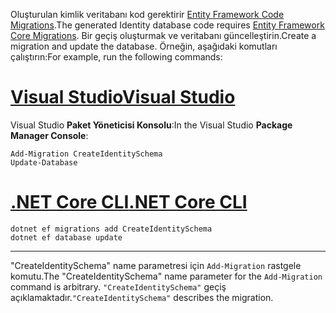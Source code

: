 <span data-ttu-id="e7754-101">Oluşturulan kimlik veritabanı kod gerektirir [Entity Framework Code Migrations](/ef/core/managing-schemas/migrations/).</span><span class="sxs-lookup"><span data-stu-id="e7754-101">The generated Identity database code requires [Entity Framework Core Migrations](/ef/core/managing-schemas/migrations/).</span></span> <span data-ttu-id="e7754-102">Bir geçiş oluşturmak ve veritabanı güncelleştirin.</span><span class="sxs-lookup"><span data-stu-id="e7754-102">Create a migration and update the database.</span></span> <span data-ttu-id="e7754-103">Örneğin, aşağıdaki komutları çalıştırın:</span><span class="sxs-lookup"><span data-stu-id="e7754-103">For example, run the following commands:</span></span>

# <a name="visual-studiotabvisual-studio"></a>[<span data-ttu-id="e7754-104">Visual Studio</span><span class="sxs-lookup"><span data-stu-id="e7754-104">Visual Studio</span></span>](#tab/visual-studio)

<span data-ttu-id="e7754-105">Visual Studio **Paket Yöneticisi Konsolu**:</span><span class="sxs-lookup"><span data-stu-id="e7754-105">In the Visual Studio **Package Manager Console**:</span></span>

```PMC
Add-Migration CreateIdentitySchema
Update-Database
```

# <a name="net-core-clitabnetcore-cli"></a>[<span data-ttu-id="e7754-106">.NET Core CLI</span><span class="sxs-lookup"><span data-stu-id="e7754-106">.NET Core CLI</span></span>](#tab/netcore-cli)

```cli
dotnet ef migrations add CreateIdentitySchema
dotnet ef database update
```

------

<span data-ttu-id="e7754-107">"CreateIdentitySchema" name parametresi için `Add-Migration` rastgele komutu.</span><span class="sxs-lookup"><span data-stu-id="e7754-107">The "CreateIdentitySchema" name parameter for the `Add-Migration` command is arbitrary.</span></span> <span data-ttu-id="e7754-108">`"CreateIdentitySchema"` geçiş açıklamaktadır.</span><span class="sxs-lookup"><span data-stu-id="e7754-108">`"CreateIdentitySchema"` describes the migration.</span></span>
